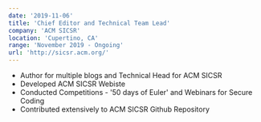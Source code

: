 ```yaml
---
date: '2019-11-06'
title: 'Chief Editor and Technical Team Lead'
company: 'ACM SICSR'
location: 'Cupertino, CA'
range: 'November 2019 - Ongoing'
url: 'http://sicsr.acm.org/'
---
```


- Author for multiple blogs and Technical Head for ACM SICSR
- Developed ACM SICSR Webiste
- Conducted Competitions - '50 days of Euler' and Webinars for Secure Coding
- Contributed extensively to ACM SICSR Github Repository
